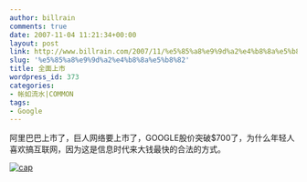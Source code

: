 ```yaml
---
author: billrain
comments: true
date: 2007-11-04 11:21:34+00:00
layout: post
link: http://www.billrain.com/2007/11/%e5%85%a8%e9%9d%a2%e4%b8%8a%e5%b8%82/
slug: '%e5%85%a8%e9%9d%a2%e4%b8%8a%e5%b8%82'
title: 全面上市
wordpress_id: 373
categories:
- 帐如流水|COMMON
tags:
- Google
---
```


阿里巴巴上市了，巨人网络要上市了，GOOGLE股价突破$700了，为什么年轻人喜欢搞互联网，因为这是信息时代来大钱最快的合法的方式。




[![cap](http://www.billrain.com/wp-content/uploads/2007/11/cap-thumb.jpg)](http://www.billrain.com/wp-content/uploads/2007/11/cap.jpg)
